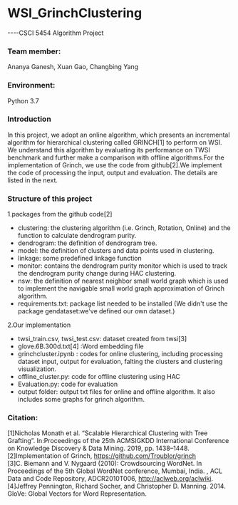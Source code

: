 # WSI_GrinchClustering
----CSCI 5454 Algorithm Project
### Team member: 
Ananya Ganesh, Xuan Gao, Changbing Yang
### Environment: 
Python 3.7
### Introduction
 In this project, we adopt an online algorithm, which presents an incremental algorithm for hierarchical clustering called GRINCH[1] to perform on WSI. We understand this algorithm by evaluating its performance on TWSI benchmark and further make a comparison with offline algorithms.For the implementation of Grinch, we use the code from github[2].We implement the code of processing the input, output and evaluation. The details are listed in the next.
### Structure of this project 
1.packages from the github code[2]
* clustering: the clustering algorithm (i.e. Grinch, Rotation, Online) and the function to calculate dendrogram purity.
* dendrogram: the definition of dendrogram tree.
* model: the definition of clusters and data points used in clustering.
* linkage: some predefined linkage function
* monitor: contains the dendrogram purity monitor which is used to track the dendrogram purity change during HAC clustering.
* nsw: the definition of nearest neighbor small world graph which is used to implement the navigable small world graph approximation of Grinch algorithm.
* requirements.txt: package list needed to be installed
  (We didn't use the package gendataset:we've defined our own dataset.)

2.Our implementation
* twsi_train.csv, twsi_test.csv: dataset created from twsi[3]
* glove.6B.300d.txt[4] :Word embedding file
* grinchcluster.ipynb : codes for online clustering, including processing dataset input, output for evaluation, falting the clusters and clustering visualization.
* offline_cluster.py: code for offline clustering using HAC
* Evaluation.py: code for evaluation
* output folder: output txt files for online and offline algorithm. It also includes some graphs for grinch algorithm.

 
### Citation:
[1]Nicholas Monath et al. “Scalable Hierarchical Clustering with Tree Grafting”. In:Proceedings of the 25th ACMSIGKDD International Conference on Knowledge Discovery & Data Mining. 2019, pp. 1438–1448.  
[2]Implementation of Grinch, https://github.com/Troublor/grinch  
[3]C. Biemann and V. Nygaard (2010): Crowdsourcing WordNet. In Proceedings of the 5th Global WordNet conference, Mumbai, India. , ACL Data and Code Repository, ADCR2010T006, http://aclweb.org/aclwiki.  
[4]Jeffrey Pennington, Richard Socher, and Christopher D. Manning. 2014. GloVe: Global Vectors for Word Representation.  
